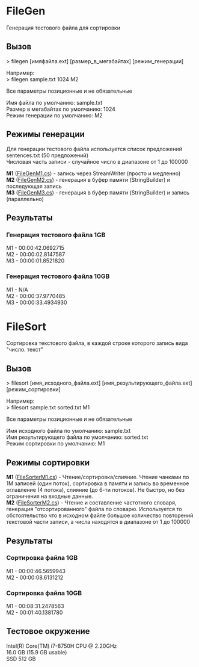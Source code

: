 # FileGen
Генерация тестового файла для сортировки

## Вызов  
&gt; filegen [имяфайла.ext] [размер_в_мегабайтах] [режим_генерации]

Например:  
&gt; filegen sample.txt 1024 M2

Все параметры позиционные и не обязательные

Имя файла по умолчанию: sample.txt  
Размер в мегабайтах по умолчанию: 1024  
Режим генерации по умолчанию: M2

## Режимы генерации
Для генерации тестового файла используется список предложений sentences.txt (50 предложений)  
Числовая часть записи - случайное число в диапазоне от 1 до 100000

**M1** ([FileGenM1.cs](FileGen/FileGenM1.cs)) - запись через StreamWriter (просто и медленно)  
**M2** ([FileGenM2.cs](FileGen/FileGenM2.cs)) - генерация в буфер памяти (StringBuilder) и последующая запись  
**M3** ([FileGenM3.cs](FileGen/FileGenM3.cs)) - генерация в буфер памяти (StringBuilder) и запись (параллельно)  

## Результаты
### Генерация тестового файла 1GB
M1 - 00:00:42.0692715  
M2 - 00:00:02.8147587  
M3 - 00:00:01.8521820  
### Генерация тестового файла 10GB
M1 - N/A  
M2 - 00:00:37.9770485  
M3 - 00:00:33.4934930  

# FileSort
Сортировка текстового файла, в каждой строке которого запись вида "число. текст"

## Вызов  
&gt; filesort [имя_исходного_файла.ext] [имя_результирующего_файла.ext] [режим_сортировки]

Например:  
&gt; filesort sample.txt sorted.txt M1  

Все параметры позиционные и не обязательные

Имя исходного файла по умолчанию: sample.txt  
Имя результирующего файла по умолчанию: sorted.txt  
Режим сортировки по умолчанию: M1  

## Режимы сортировки

**M1** ([FileSorterM1.cs](FileSort/FileSorterM1.cs)) - Чтение/сортировка/слияние. Чтение чанками по 1М записей (один поток), сортировка в памяти и запись во временное оглавление (4 потока), слияние (до 6-ти потоков). Не быстро, но без ограничения на входные данные.  
**M2** ([FileSorterM2.cs](FileSort/FileSorterM2.cs)) - Чтение и составление частотного словаря, генерация "отсортированного" файла по словарю. Используется то обстоятельство что в исходном файле большое количество повторений текстовой части записи, а числа находятся в диапазоне от 1 до 100000  

## Результаты
### Сортировка файла 1GB
M1 - 00:00:46.5659943  
M2 - 00:00:08.6131212  
### Сортировка файла 10GB
M1 - 00:08:31.2478563  
M2 - 00:01:40.1381780  

## Тестовое окружение
Intel(R) Core(TM) i7-8750H CPU @ 2.20GHz  
16.0 GB (15.9 GB usable)  
SSD 512 GB  
